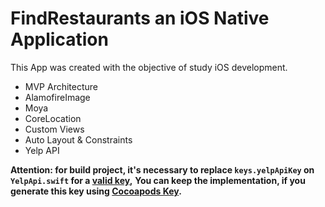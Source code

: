 # FindRestaurants an iOS Native Application

This App was created with the objective of study iOS development.

* MVP Architecture
* AlamofireImage
* Moya
* CoreLocation
* Custom Views
* Auto Layout & Constraints
* Yelp API

**Attention: for build project, it's necessary to replace `keys.yelpApiKey` on `YelpApi.swift` for a [valid key](https://www.yelp.com/developers),**
**You can keep the implementation, if you generate this key using [Cocoapods Key](https://www.lordcodes.com/posts/managing-secrets-within-an-ios-app).**
